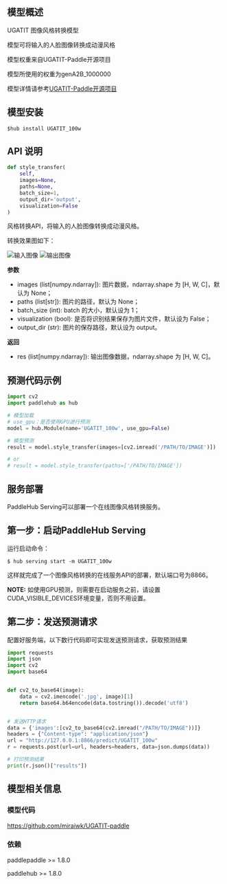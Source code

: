 ## 模型概述
UGATIT 图像风格转换模型

模型可将输入的人脸图像转换成动漫风格

模型权重来自UGATIT-Paddle开源项目

模型所使用的权重为genA2B_1000000

模型详情请参考[UGATIT-Paddle开源项目](https://github.com/miraiwk/UGATIT-paddle)

## 模型安装

```shell
$hub install UGATIT_100w
```


## API 说明

```python
def style_transfer(
    self,
    images=None,
    paths=None,
    batch_size=1,
    output_dir='output',
    visualization=False
)
```

风格转换API，将输入的人脸图像转换成动漫风格。

转换效果图如下：

![输入图像](https://ai-studio-static-online.cdn.bcebos.com/d130fabd8bd34e53b2f942b3766eb6bbd3c19c0676d04abfbd5cc4b83b66f8b6)
![输出图像](https://ai-studio-static-online.cdn.bcebos.com/8538af03b3f14b1884fcf4eec48965baf939e35a783d40129085102057438c77)

**参数**

* images (list\[numpy.ndarray\]): 图片数据，ndarray.shape 为 \[H, W, C\]，默认为 None；
* paths (list\[str\]): 图片的路径，默认为 None；
* batch\_size (int): batch 的大小，默认设为 1；
* visualization (bool): 是否将识别结果保存为图片文件，默认设为 False；
* output\_dir (str): 图片的保存路径，默认设为 output。


**返回**

* res (list\[numpy.ndarray\]): 输出图像数据，ndarray.shape 为 \[H, W, C\]。


## 预测代码示例

```python
import cv2
import paddlehub as hub

# 模型加载
# use_gpu：是否使用GPU进行预测
model = hub.Module(name='UGATIT_100w', use_gpu=False)

# 模型预测
result = model.style_transfer(images=[cv2.imread('/PATH/TO/IMAGE')])

# or
# result = model.style_transfer(paths=['/PATH/TO/IMAGE'])
```

## 服务部署

PaddleHub Serving可以部署一个在线图像风格转换服务。

## 第一步：启动PaddleHub Serving

运行启动命令：
```shell
$ hub serving start -m UGATIT_100w
```

这样就完成了一个图像风格转换的在线服务API的部署，默认端口号为8866。

**NOTE:** 如使用GPU预测，则需要在启动服务之前，请设置CUDA\_VISIBLE\_DEVICES环境变量，否则不用设置。

## 第二步：发送预测请求

配置好服务端，以下数行代码即可实现发送预测请求，获取预测结果

```python
import requests
import json
import cv2
import base64


def cv2_to_base64(image):
    data = cv2.imencode('.jpg', image)[1]
    return base64.b64encode(data.tostring()).decode('utf8')


# 发送HTTP请求
data = {'images':[cv2_to_base64(cv2.imread("/PATH/TO/IMAGE"))]}
headers = {"Content-type": "application/json"}
url = "http://127.0.0.1:8866/predict/UGATIT_100w"
r = requests.post(url=url, headers=headers, data=json.dumps(data))

# 打印预测结果
print(r.json()["results"])
```


## 模型相关信息

### 模型代码

https://github.com/miraiwk/UGATIT-paddle

### 依赖

paddlepaddle >= 1.8.0

paddlehub >= 1.8.0
